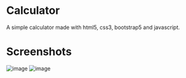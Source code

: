 # Calculator
A simple calculator made with html5, css3, bootstrap5 and javascript.
# Screenshots
![image](https://user-images.githubusercontent.com/99826773/184493661-1804fa84-45cc-4a0f-bc57-127d65d4a7e3.png) ![image](https://user-images.githubusercontent.com/99826773/184493685-9c0d61ae-d7a3-41bc-a351-7a6c6bbbbc83.png)

